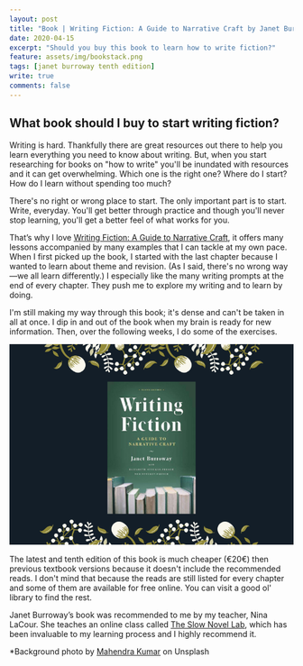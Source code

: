 ```yaml
---	
layout: post	
title: "Book | Writing Fiction: A Guide to Narrative Craft by Janet Burroway"	
date: 2020-04-15	
excerpt: "Should you buy this book to learn how to write fiction?"	
feature: assets/img/bookstack.png	
tags: [janet burroway tenth edition]	
write: true	
comments: false	
---	
```

## What book should I buy to start writing fiction?

Writing is hard. Thankfully there are great resources out there to help you learn everything you need to know about writing. But, when you start researching for books on "how to write" you'll be inundated with resources and it can get overwhelming. Which one is the right one? Where do I start? How do I learn without spending too much? 

There's no right or wrong place to start. The only important part is to start. Write, everyday. You'll get better through practice and though you'll never stop learning, you'll get a better feel of what works for you.

That’s why I love <a href="https://www.goodreads.com/book/show/222117" target="_blank">Writing Fiction: A Guide to Narrative Craft</a>, it offers many lessons accompanied by many examples that I can tackle at my own pace. When I first picked up the book, I started with the last chapter because I wanted to learn about theme and revision. (As I said, there's no wrong way—we all learn differently.) I especially like the many writing prompts at the end of every chapter. They push me to explore my writing and to learn by doing.

I'm still making my way through this book; it's dense and can't be taken in all at once. I dip in and out of the book when my brain is ready for new information. Then, over the following weeks, I do some of the exercises.

![Writing Fiction](/assets/img/writingfiction-10.png)

The latest and tenth edition of this book is much cheaper (€20€) then previous textbook versions because it doesn't include the recommended reads. I don't mind that because the reads are still listed for every chapter and some of them are available for free online. You can visit a good ol' library to find the rest.

Janet Burroway’s book was recommended to me by my teacher, Nina LaCour. She teaches an online class called [The Slow Novel Lab](https://www.ninalacour.com/the-slow-novel-lab), which has been invaluable to my learning process and I highly recommend it.

*Background photo by [Mahendra Kumar](https://unsplash.com/photos/fkhesK9SRVU) on Unsplash
